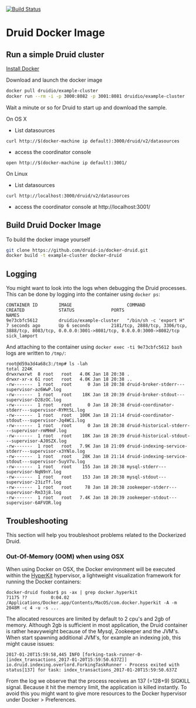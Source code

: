 [![Build Status](https://travis-ci.org/Fokko/docker-druid.svg?branch=master)](https://travis-ci.org/Fokko/docker-druid)

# Druid Docker Image

## Run a simple Druid cluster

[Install Docker](docker-install.md)

Download and launch the docker image

```sh
docker pull druidio/example-cluster
docker run --rm -i -p 3000:8082 -p 3001:8081 druidio/example-cluster
```

Wait a minute or so for Druid to start up and download the sample.

On OS X

- List datasources

```
curl http://$(docker-machine ip default):3000/druid/v2/datasources
```

- access the coordinator console

```
open http://$(docker-machine ip default):3001/
```

On Linux

- List datasources

```
curl http://localhost:3000/druid/v2/datasources
```

- access the coordinator console at http://localhost:3001/

## Build Druid Docker Image

To build the docker image yourself

```sh
git clone https://github.com/druid-io/docker-druid.git
docker build -t example-cluster docker-druid
```

## Logging

You might want to look into the logs when debugging the Druid processes. This can be done by logging into the container using `docker ps`:
```
CONTAINER ID        IMAGE                     COMMAND                  CREATED             STATUS              PORTS                                                                                                                      NAMES
9e73cbfc5612        druidio/example-cluster   "/bin/sh -c 'export H"   7 seconds ago       Up 6 seconds        2181/tcp, 2888/tcp, 3306/tcp, 3888/tcp, 8083/tcp, 0.0.0.0:3001->8081/tcp, 0.0.0.0:3000->8082/tcp    sick_lamport
```

And attaching to the container using `docker exec -ti 9e73cbfc5612 bash` logs are written to `/tmp/`:

```
root@d59a3d4a68c3:/tmp# ls -lah        
total 224K
drwxrwxrwt  8 root   root   4.0K Jan 18 20:38 .
drwxr-xr-x 61 root   root   4.0K Jan 18 20:38 ..
-rw-------  1 root   root      0 Jan 18 20:38 druid-broker-stderr---supervisor-az6WwP.log
-rw-------  1 root   root    18K Jan 18 20:39 druid-broker-stdout---supervisor-D28zOC.log
-rw-------  1 root   root      0 Jan 18 20:38 druid-coordinator-stderr---supervisor-RYMt5L.log
-rw-------  1 root   root   100K Jan 18 21:14 druid-coordinator-stdout---supervisor-Jq4WCi.log
-rw-------  1 root   root      0 Jan 18 20:38 druid-historical-stderr---supervisor-rmMHmF.log
-rw-------  1 root   root    18K Jan 18 20:39 druid-historical-stdout---supervisor-AJ0SZX.log
-rw-------  1 root   root   7.9K Jan 18 21:09 druid-indexing-service-stderr---supervisor-x3YNlo.log
-rw-------  1 root   root    28K Jan 18 21:14 druid-indexing-service-stdout---supervisor-5uyV7u.log
-rw-------  1 root   root    155 Jan 18 20:38 mysql-stderr---supervisor-NqN9nY.log
-rw-------  1 root   root    153 Jan 18 20:38 mysql-stdout---supervisor-23izTf.log
-rw-------  1 root   root     78 Jan 18 20:38 zookeeper-stderr---supervisor-Rm33j8.log
-rw-------  1 root   root   7.4K Jan 18 20:39 zookeeper-stdout---supervisor-6AFVOR.log
```

## Troubleshooting

This section will help you troubleshoot problems related to the Dockerized Druid.

### Out-Of-Memory (OOM) when using OSX

When using Docker on OSX, the Docker environment will be executed within the [HyperKit](https://github.com/docker/hyperkit) hypervisor, a lightweight visualization framework for running the Docker containers:
```
docker-druid foobar$ ps -ax | grep docker.hyperkit
71175 ??         0:04.02 /Applications/Docker.app/Contents/MacOS/com.docker.hyperkit -A -m 2048M -c 4 -u -s ...
```

The allocated resources are limited by default to 2 cpu's and 2gb of memory. Although 2gb is sufficient in most application, the Druid container is rather heavyweight because of the Mysql, Zookeeper and the JVM's. When start spawning additional JVM's, for example an indexing job, this might cause issues:
```
2017-01-20T15:59:58,445 INFO [forking-task-runner-0-[index_transactions_2017-01-20T15:59:50.637Z]] io.druid.indexing.overlord.ForkingTaskRunner - Process exited with status[137] for task: index_transactions_2017-01-20T15:59:50.637Z
```
From the log we observe that the process receives an 137 (=128+9) SIGKILL signal. Because it hit the memory limit, the application is killed instantly. To avoid this you might want to give more resources to the Docker hypervisor under Docker > Preferences.
